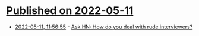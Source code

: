 # [Published on 2022-05-11](index.md)

* [2022-05-11, 11:56:55](https://news.ycombinator.com/item?id=31338591) - [Ask HN: How do you deal with rude interviewers?](https://news.ycombinator.com/item?id=31338591)
